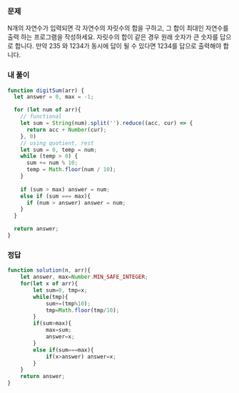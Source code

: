 ### 문제
N개의 자연수가 입력되면 각 자연수의 자릿수의 합을 구하고, 그 합이 최대인 자연수를 출력 하는 프로그램을 작성하세요. 자릿수의 합이 같은 경우 원래 숫자가 큰 숫자를 답으로 합니다. 만약 235 와 1234가 동시에 답이 될 수 있다면 1234를 답으로 출력해야 합니다.

### 내 풀이
```js
function digitSum(arr) {
  let answer = 0, max = -1;

  for (let num of arr){
    // functional
    let sum = String(num).split('').reduce((acc, cur) => {
      return acc + Number(cur);
    }, 0)
    // using quotient, rest
    let sum = 0, temp = num;
    while (temp > 0) {
      sum += num % 10;
      temp = Math.floor(num / 10);
    }
    
    if (sum > max) answer = num;
    else if (sum === max){
      if (num > answer) answer = num;
    }
  }

  return answer;
}
```

### 정답
```js
function solution(n, arr){
    let answer, max=Number.MIN_SAFE_INTEGER;
    for(let x of arr){
        let sum=0, tmp=x;
        while(tmp){
            sum+=(tmp%10);
            tmp=Math.floor(tmp/10);
        }
        if(sum>max){
            max=sum;
            answer=x;
        }
        else if(sum===max){
            if(x>answer) answer=x;
        }
    }
    return answer;
}
```
